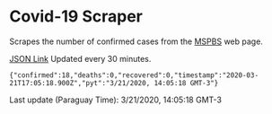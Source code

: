 # Covid-19 Scraper

Scrapes the number of confirmed cases from the [MSPBS](https://www.mspbs.gov.py/covid-19.php) web page.

[JSON Link](https://jmayalag.github.io/covid19-scrape/cases.json)
Updated every 30 minutes.
```
{"confirmed":18,"deaths":0,"recovered":0,"timestamp":"2020-03-21T17:05:18.900Z","pyt":"3/21/2020, 14:05:18 GMT-3"}
```
Last update (Paraguay Time): 3/21/2020, 14:05:18 GMT-3